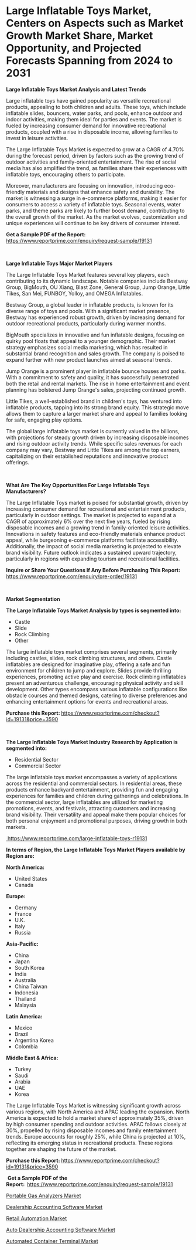 <p><h1>Large Inflatable Toys Market, Centers on Aspects such as Market Growth Market Share, Market Opportunity, and Projected Forecasts Spanning from 2024 to 2031</h1></p><p><strong>Large Inflatable Toys Market Analysis and Latest Trends</strong></p>
<p><p>Large inflatable toys have gained popularity as versatile recreational products, appealing to both children and adults. These toys, which include inflatable slides, bouncers, water parks, and pools, enhance outdoor and indoor activities, making them ideal for parties and events. The market is fueled by increasing consumer demand for innovative recreational products, coupled with a rise in disposable income, allowing families to invest in leisure activities.</p><p>The Large Inflatable Toys Market is expected to grow at a CAGR of 4.70% during the forecast period, driven by factors such as the growing trend of outdoor activities and family-oriented entertainment. The rise of social media has also amplified the trend, as families share their experiences with inflatable toys, encouraging others to participate. </p><p>Moreover, manufacturers are focusing on innovation, introducing eco-friendly materials and designs that enhance safety and durability. The market is witnessing a surge in e-commerce platforms, making it easier for consumers to access a variety of inflatable toys. Seasonal events, water parks, and theme parks are likely to further boost demand, contributing to the overall growth of the market. As the market evolves, customization and unique experiences will continue to be key drivers of consumer interest.</p></p>
<p><strong>Get a Sample PDF of the Report:&nbsp;</strong> <a href="https://www.reportprime.com/enquiry/request-sample/19131?utm_campaign=1094&utm_medium=2&utm_source=Github&utm_content=ia&utm_term=22112024&utm_id=large-inflatable-toys">https://www.reportprime.com/enquiry/request-sample/19131</a></p>
<p>&nbsp;</p>
<p><strong>Large Inflatable Toys Major Market Players</strong></p>
<p><p>The Large Inflatable Toys Market features several key players, each contributing to its dynamic landscape. Notable companies include Bestway Group, BigMouth, OU Xiang, Blast Zone, General Group, Jump Orange, Little Tikes, San Mei, FUNBOY, Yolloy, and OMEGA Inflatables. </p><p>Bestway Group, a global leader in inflatable products, is known for its diverse range of toys and pools. With a significant market presence, Bestway has experienced robust growth, driven by increasing demand for outdoor recreational products, particularly during warmer months. </p><p>BigMouth specializes in innovative and fun inflatable designs, focusing on quirky pool floats that appeal to a younger demographic. Their market strategy emphasizes social media marketing, which has resulted in substantial brand recognition and sales growth. The company is poised to expand further with new product launches aimed at seasonal trends.</p><p>Jump Orange is a prominent player in inflatable bounce houses and parks. With a commitment to safety and quality, it has successfully penetrated both the retail and rental markets. The rise in home entertainment and event planning has bolstered Jump Orange's sales, projecting continued growth.</p><p>Little Tikes, a well-established brand in children's toys, has ventured into inflatable products, tapping into its strong brand equity. This strategic move allows them to capture a larger market share and appeal to families looking for safe, engaging play options.</p><p>The global large inflatable toys market is currently valued in the billions, with projections for steady growth driven by increasing disposable incomes and rising outdoor activity trends. While specific sales revenues for each company may vary, Bestway and Little Tikes are among the top earners, capitalizing on their established reputations and innovative product offerings.</p></p>
<p>&nbsp;</p>
<p><strong>What Are The Key Opportunities For Large Inflatable Toys Manufacturers?</strong></p>
<p><p>The Large Inflatable Toys market is poised for substantial growth, driven by increasing consumer demand for recreational and entertainment products, particularly in outdoor settings. The market is projected to expand at a CAGR of approximately 6% over the next five years, fueled by rising disposable incomes and a growing trend in family-oriented leisure activities. Innovations in safety features and eco-friendly materials enhance product appeal, while burgeoning e-commerce platforms facilitate accessibility. Additionally, the impact of social media marketing is projected to elevate brand visibility. Future outlook indicates a sustained upward trajectory, particularly in regions with expanding tourism and recreational facilities.</p></p>
<p><strong>Inquire or Share Your Questions If Any Before Purchasing This Report:</strong> <a href="https://www.reportprime.com/enquiry/pre-order/19131?utm_campaign=1094&utm_medium=2&utm_source=Github&utm_content=ia&utm_term=22112024&utm_id=large-inflatable-toys">https://www.reportprime.com/enquiry/pre-order/19131</a></p>
<p>&nbsp;</p>
<p><strong>Market Segmentation</strong></p>
<p><strong>The Large Inflatable Toys Market Analysis by types is segmented into:</strong></p>
<p><ul><li>Castle</li><li>Slide</li><li>Rock Climbing</li><li>Other</li></ul></p>
<p><p>The large inflatable toys market comprises several segments, primarily including castles, slides, rock climbing structures, and others. Castle inflatables are designed for imaginative play, offering a safe and fun environment for children to jump and explore. Slides provide thrilling experiences, promoting active play and exercise. Rock climbing inflatables present an adventurous challenge, encouraging physical activity and skill development. Other types encompass various inflatable configurations like obstacle courses and themed designs, catering to diverse preferences and enhancing entertainment options for events and recreational areas.</p></p>
<p><strong>Purchase this Report:&nbsp;</strong><a href="https://www.reportprime.com/checkout?id=19131&price=3590&utm_campaign=1094&utm_medium=2&utm_source=Github&utm_content=ia&utm_term=22112024&utm_id=large-inflatable-toys">https://www.reportprime.com/checkout?id=19131&price=3590</a></p>
<p>&nbsp;</p>
<p><strong>The Large Inflatable Toys Market Industry Research by Application is segmented into:</strong></p>
<p><ul><li>Residential Sector</li><li>Commercial Sector</li></ul></p>
<p><p>The large inflatable toys market encompasses a variety of applications across the residential and commercial sectors. In residential areas, these products enhance backyard entertainment, providing fun and engaging experiences for families and children during gatherings and celebrations. In the commercial sector, large inflatables are utilized for marketing promotions, events, and festivals, attracting customers and increasing brand visibility. Their versatility and appeal make them popular choices for both personal enjoyment and promotional purposes, driving growth in both markets.</p></p>
<p><a href="https://www.reportprime.com/large-inflatable-toys-r19131?utm_campaign=1094&utm_medium=2&utm_source=Github&utm_content=ia&utm_term=22112024&utm_id=large-inflatable-toys">&nbsp;https://www.reportprime.com/large-inflatable-toys-r19131</a></p>
<p><strong>In terms of Region, the Large Inflatable Toys Market Players available by Region are:</strong></p>
<p>
    <p> <strong> North America: </strong>
        <ul>
            <li>United States</li>
            <li>Canada</li>
        </ul>
        </p> 
    <p> <strong> Europe: </strong>
        <ul>
            <li>Germany</li>
            <li>France</li>
            <li>U.K.</li>
            <li>Italy</li>
            <li>Russia</li>
        </ul>
        </p> 
    <p> <strong> Asia-Pacific: </strong>
        <ul>
            <li>China</li>
            <li>Japan</li>
            <li>South Korea</li>
            <li>India</li>
            <li>Australia</li>
            <li>China Taiwan</li>
            <li>Indonesia</li>
            <li>Thailand</li>
            <li>Malaysia</li>
        </ul>
        </p> 
    <p> <strong> Latin America: </strong>
        <ul>
            <li>Mexico</li>
            <li>Brazil</li>
            <li>Argentina Korea</li>
            <li>Colombia</li>
        </ul>
        </p> 
    <p> <strong> Middle East & Africa: </strong>
        <ul>
            <li>Turkey</li>
            <li>Saudi</li>
            <li>Arabia</li>
            <li>UAE</li>
            <li>Korea</li>
        </ul>
    </p>
    </p>
<p><p>The Large Inflatable Toys Market is witnessing significant growth across various regions, with North America and APAC leading the expansion. North America is expected to hold a market share of approximately 35%, driven by high consumer spending and outdoor activities. APAC follows closely at 30%, propelled by rising disposable incomes and family entertainment trends. Europe accounts for roughly 25%, while China is projected at 10%, reflecting its emerging status in recreational products. These regions together are shaping the future of the market.</p></p>
<p><strong>Purchase this Report: </strong><a href="https://www.reportprime.com/checkout?id=19131&price=3590&utm_campaign=1094&utm_medium=2&utm_source=Github&utm_content=ia&utm_term=22112024&utm_id=large-inflatable-toys">https://www.reportprime.com/checkout?id=19131&price=3590</a></p>
<p>&nbsp;<strong>Get a Sample PDF of the Report:&nbsp;&nbsp;</strong><a href="https://www.reportprime.com/enquiry/request-sample/19131?utm_campaign=1094&utm_medium=2&utm_source=Github&utm_content=ia&utm_term=22112024&utm_id=large-inflatable-toys">https://www.reportprime.com/enquiry/request-sample/19131</a></p>
<p><strong></strong></p>
<p><p><a href="https://github.com/SamiaChowdhury801/Market-Research-Report-List-1/blob/main/portable-gas-analyzers-market.md?utm_campaign=1094&utm_medium=2&utm_source=Github&utm_content=ia&utm_term=22112024&utm_id=large-inflatable-toys">Portable Gas Analyzers Market</a></p><p><a href="https://www.linkedin.com/pulse/acomprehensive-analysis-onthe-sizedynamicsand-expected-development-27vqf?utm_campaign=1094&utm_medium=2&utm_source=Github&utm_content=ia&utm_term=22112024&utm_id=large-inflatable-toys">Dealership Accounting Software Market</a></p><p><a href="https://issuu.com/reportprime-2/docs/retail-automation-market-size-2030._5eeb5c174c6123?utm_campaign=1094&utm_medium=2&utm_source=Github&utm_content=ia&utm_term=22112024&utm_id=large-inflatable-toys">Retail Automation Market</a></p><p><a href="https://www.linkedin.com/pulse/how-auto-dealership-accounting-software-market-projected-soar-rjnbf?utm_campaign=1094&utm_medium=2&utm_source=Github&utm_content=ia&utm_term=22112024&utm_id=large-inflatable-toys">Auto Dealership Accounting Software Market</a></p><p><a href="https://issuu.com/reportprime-2/docs/automated-container-terminal-market_c2576e719ab9db?utm_campaign=1094&utm_medium=2&utm_source=Github&utm_content=ia&utm_term=22112024&utm_id=large-inflatable-toys">Automated Container Terminal Market</a></p></p>